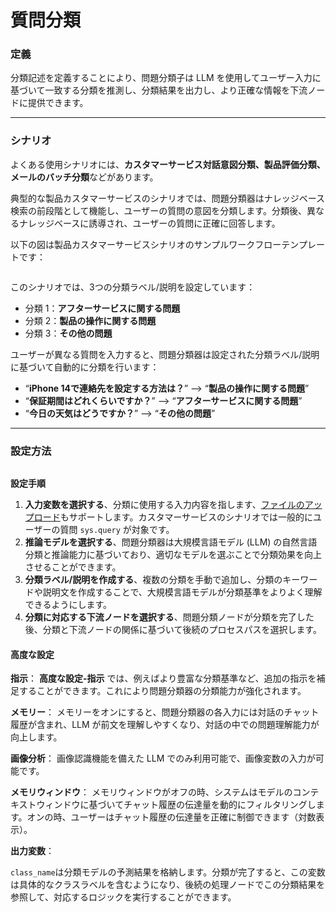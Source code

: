 # 質問分類

### **定義**

分類記述を定義することにより、問題分類子は LLM を使用してユーザー入力に基づいて一致する分類を推測し、分類結果を出力し、より正確な情報を下流ノードに提供できます。

***

### **シナリオ**

よくある使用シナリオには、**カスタマーサービス対話意図分類、製品評価分類、メールのバッチ分類**などがあります。

典型的な製品カスタマーサービスのシナリオでは、問題分類器はナレッジベース検索の前段階として機能し、ユーザーの質問の意図を分類します。分類後、異なるナレッジベースに誘導され、ユーザーの質問に正確に回答します。

以下の図は製品カスタマーサービスシナリオのサンプルワークフローテンプレートです：

<figure><img src="../../../.gitbook/assets/jp-question.png" alt=""><figcaption></figcaption></figure>

このシナリオでは、3つの分類ラベル/説明を設定しています：

* 分類 1：**アフターサービスに関する問題**
* 分類 2：**製品の操作に関する問題**
* 分類 3：**その他の問題**

ユーザーが異なる質問を入力すると、問題分類器は設定された分類ラベル/説明に基づいて自動的に分類を行います：

* “**iPhone 14で連絡先を設定する方法は？**” —> “**製品の操作に関する問題**”
* “**保証期間はどれくらいですか？**” —> “**アフターサービスに関する問題**”
* “**今日の天気はどうですか？**” —> “**その他の問題**”

***

### 設定方法

<figure><img src="../../../.gitbook/assets/jp-question-setting.png" alt=""><figcaption></figcaption></figure>

**設定手順**

1. **入力変数を選択する**、分類に使用する入力内容を指します、[ファイルのアップロード](../file-upload.md)もサポートします。カスタマーサービスのシナリオでは一般的にユーザーの質問 `sys.query` が対象です。
2. **推論モデルを選択する**、問題分類器は大規模言語モデル (LLM) の自然言語分類と推論能力に基づいており、適切なモデルを選ぶことで分類効果を向上させることができます。
3. **分類ラベル/説明を作成する**、複数の分類を手動で追加し、分類のキーワードや説明文を作成することで、大規模言語モデルが分類基準をよりよく理解できるようにします。
4. **分類に対応する下流ノードを選択する**、問題分類ノードが分類を完了した後、分類と下流ノードの関係に基づいて後続のプロセスパスを選択します。

#### **高度な設定**

**指示**： **高度な設定-指示** では、例えばより豊富な分類基準など、追加の指示を補足することができます。これにより問題分類器の分類能力が強化されます。

**メモリー**： メモリーをオンにすると、問題分類器の各入力には対話のチャット履歴が含まれ、LLM が前文を理解しやすくなり、対話の中での問題理解能力が向上します。

**画像分析**： 画像認識機能を備えた LLM でのみ利用可能で、画像変数の入力が可能です。

**メモリウィンドウ**： メモリウィンドウがオフの時、システムはモデルのコンテキストウィンドウに基づいてチャット履歴の伝達量を動的にフィルタリングします。オンの時、ユーザーはチャット履歴の伝達量を正確に制御できます（対数表示）。

**出力変数**：

`class_name`は分類モデルの予測結果を格納します。分類が完了すると、この変数は具体的なクラスラベルを含むようになり、後続の処理ノードでこの分類結果を参照して、対応するロジックを実行することができます。
